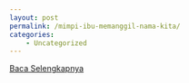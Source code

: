 ```yaml
---
layout: post
permalink: /mimpi-ibu-memanggil-nama-kita/
categories:
    - Uncategorized
---
```


[Baca Selengkapnya](/04)
